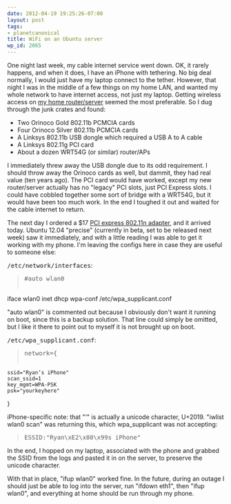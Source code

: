 ```yaml
---
date: 2012-04-19 19:25:26-07:00
layout: post
tags:
- planetcanonical
title: WiFi on an Ubuntu server
wp_id: 2065
---
```

One night last week, my cable internet service went down. OK, it rarely happens, and when it does, I have an iPhone with tethering. No big deal normally, I would just have my laptop connect to the tether. However, that night I was in the middle of a few things on my home LAN, and wanted my whole network to have internet access, not just my laptop. Getting wireless access on [my home router/server](http://www.finnie.org/2012/03/09/new-home-server/) seemed the most preferable. So I dug through the junk crates and found:

  * Two Orinoco Gold 802.11b PCMCIA cards
  * Four Orinoco Silver 802.11b PCMCIA cards
  * A Linksys 802.11b USB dongle which required a USB A to A cable
  * A Linksys 802.11g PCI card
  * About a dozen WRT54G (or similar) router/APs

I immediately threw away the USB dongle due to its odd requirement. I should throw away the Orinoco cards as well, but dammit, they had real value (ten years ago). The PCI card would have worked, except my new router/server actually has no "legacy" PCI slots, just PCI Express slots. I could have cobbled together some sort of bridge with a WRT54G, but it would have been too much work. In the end I toughed it out and waited for the cable internet to return.

The next day I ordered a $17 [PCI express 802.11n adapter](http://www.newegg.com/Product/Product.aspx?Item=N82E16833166063), and it arrived today. Ubuntu 12.04 "precise" (currently in beta, set to be released next week) saw it immediately, and with a little reading I was able to get it working with my phone. I'm leaving the configs here in case they are useful to someone else:

<tt>/etc/network/interfaces</tt>:

> <pre>#auto wlan0
iface wlan0 inet dhcp
    wpa-conf /etc/wpa_supplicant.conf</pre>

"auto wlan0" is commented out because I obviously don't want it running on boot, since this is a backup solution. That line could simply be omitted, but I like it there to point out to myself it is not brought up on boot.

<tt>/etc/wpa_supplicant.conf</tt>:

> <pre>network={
    ssid="Ryan’s iPhone"
    scan_ssid=1
    key_mgmt=WPA-PSK
    psk="yourkeyhere"
}</pre>

iPhone-specific note: that "’" is actually a unicode character, U+2019. "iwlist wlan0 scan" was returning this, which wpa_supplicant was not accepting:

> <pre>ESSID:"Ryan\xE2\x80\x99s iPhone"</pre>

In the end, I hopped on my laptop, associated with the phone and grabbed the SSID from the logs and pasted it in on the server, to preserve the unicode character.

With that in place, "ifup wlan0" worked fine. In the future, during an outage I should just be able to log into the server, run "ifdown eth1", then "ifup wlan0", and everything at home should be run through my phone.

